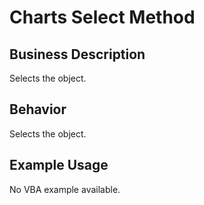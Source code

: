 # Charts Select Method

## Business Description
Selects the object.

## Behavior
Selects the object.

## Example Usage
No VBA example available.